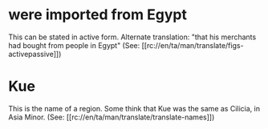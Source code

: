# were imported from Egypt

This can be stated in active form. Alternate translation: "that his merchants had bought from people in Egypt" (See: [[rc://en/ta/man/translate/figs-activepassive]])

# Kue

This is the name of a region. Some think that Kue was the same as Cilicia, in Asia Minor. (See: [[rc://en/ta/man/translate/translate-names]])

